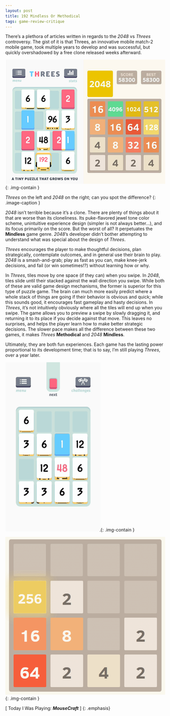 ```yaml
---
layout: post
title: 192 Mindless Or Methodical
tags: game-review-critique
---
```

There’s a plethora of articles written in regards to the *2048* vs *Threes* controversy. The gist of it is that Threes, an innovative mobile match-2 mobile game, took multiple years to develop and was successful, but quickly overshadowed by a free clone released weeks afterward.

![Threes and 2048](/img/games/192_Mindless_Or_Methodical.jpg "Threes and 2048"){: .img-contain }

*Threes* on the left and *2048* on the right; can you spot the difference?
{: .image-caption }

*2048* isn’t terrible because it’s a clone.  There are plenty of things about it that are worse than its cloneliness.  Its puke-flavored jewel tone color scheme, unintuitive experience design (simpler is not always better…), and its focus primarily on the score.  But the worst of all?  It perpetuates the **Mindless** game genre.  *2048*’s developer didn’t bother attempting to understand what was special about the design of *Threes*.

*Threes* encourages the player to make thoughtful decisions, plan strategically, contemplate outcomes, and in general use their brain to play.  *2048* is a smash-and-grab; play as fast as you can, make knee-jerk decisions, and fail (or win sometimes!?) without learning how or why.

In *Threes*, tiles move by one space (if they can) when you swipe.  In *2048*, tiles slide until their stacked against the wall direction you swipe.  While both of these are valid game design mechanisms, the former is superior for this type of puzzle game.  The brain can much more easily predict where a whole stack of things are going if their behavior is obvious and quick; while this sounds good, it encourages fast gameplay and hasty decisions.  In *Threes*, it’s not intuitively obviously where all the tiles will end up when you swipe.  The game allows you to preview a swipe by slowly dragging it, and returning it to its place if you decide against that move.  This leaves no surprises, and helps the player learn how to make better strategic decisions.  The slower pace makes all the difference between these two games, it makes *Threes* **Methodical** and *2048* **Mindless**.

Ultimately, they are both fun experiences.  Each game has the lasting power proportional to its development time; that is to say, I’m still playing *Threes*, over a year later.

![Threes GIF](/img/games/192_Threes.gif "Threes GIF"){: .img-contain }

![2048 GIF](/img/games/192_2048.gif "2048 GIF"){: .img-contain }

[ Today I Was Playing: ***MouseCraft*** ]
{: .emphasis}

